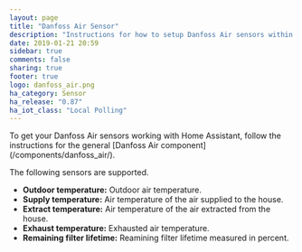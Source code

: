 ```yaml
---
layout: page
title: "Danfoss Air Sensor"
description: "Instructions for how to setup Danfoss Air sensors within Home Assistant."
date: 2019-01-21 20:59
sidebar: true
comments: false
sharing: true
footer: true
logo: danfoss_air.png
ha_category: Sensor
ha_release: "0.87"
ha_iot_class: "Local Polling"
---
```


<p class='note'>
To get your Danfoss Air sensors working with Home Assistant, follow the instructions for the general [Danfoss Air component](/components/danfoss_air/).
</p>

The following sensors are supported.
* **Outdoor temperature:** Outdoor air temperature.
* **Supply temperature:** Air temperature of the air supplied to the house.
* **Extract temperature:** Air temperature of the air extracted from the house.
* **Exhaust temperature:** Exhausted air temperature.
* **Remaining filter lifetime:** Reamining filter lifetime measured in percent.
